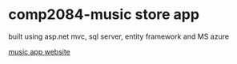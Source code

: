 <h1>comp2084-music store app</h1>
<p>built using asp.net mvc, sql server, entity framework and MS azure</p>
<a href="https://comp2084-musicapp.azurewebsites.net/">music app website</a>